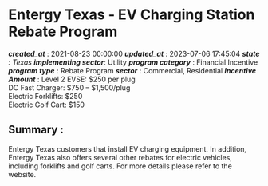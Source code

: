 # Entergy Texas - EV Charging Station Rebate Program 
 ***created_at*** : 2021-08-23 00:00:00 
 ***updated_at*** : 2023-07-06 17:45:04 
 ***state** : Texas 
 **implementing sector***: Utility 
 ***program category*** : Financial Incentive 
 ***program type*** : Rebate Program 
 ***sector*** : Commercial, Residential 
 ***Incentive Amount*** : Level 2 EVSE: $250 per plug  
DC Fast Charger: $750 – $1,500/plug  
Electric Forklifts: $250  
Electric Golf Cart: $150

 
 ## Summary : 
 Entergy Texas customers that install EV charging equipment. In addition,
Entergy Texas also offers several other rebates for electric vehicles,
including forklifts and golf carts. For more details please refer to the
website.

 
 